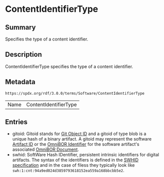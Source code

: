 <!-- Automatically generated by spec-parser v2.1.0 on 2024-06-17T10:36:57.838737+00:00 -->
<!-- SPDX-License-Identifier: Community-Spec-1.0 -->

# ContentIdentifierType

## Summary

Specifies the type of a content identifier.


## Description

ContentIdentifierType specifies the type of a content identifier.


## Metadata

`https://spdx.org/rdf/3.0.0/terms/Software/ContentIdentifierType`


| | |
|---|---|
| Name | ContentIdentifierType |




## Entries

- gitoid: Gitoid stands for [Git Object ID](https://git-scm.com/book/en/v2/Git-Internals-Git-Objects) and a gitoid of type blob is a unique hash of a binary artifact. A gitoid may represent the software [Artifact ID](https://github.com/omnibor/spec/blob/main/spec/SPEC.md#artifact-id) or the [OmniBOR Identifier](https://github.com/omnibor/spec/blob/main/spec/SPEC.md#omnibor-identifier) for the software artifact's associated [OmniBOR Document](https://github.com/omnibor/spec/blob/main/spec/SPEC.md#omnibor-document).
- swhid: SoftWare Hash IDentifier, persistent intrinsic identifiers for digital artifacts. The syntax of the identifiers is defined in the [SWHID specification](https://www.swhid.org/specification/v1.1/4.Syntax) and in the case of filess they typically look like `swh:1:cnt:94a9ed024d3859793618152ea559a168bbcbb5e2`.

